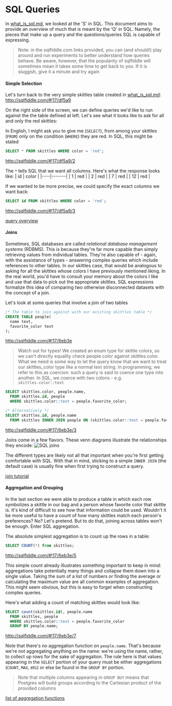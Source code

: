 # SQL Queries

In [what_is_sql.md](./what_is_sql.md), we looked at the 'S' in SQL. This document
aims to provide an overview of much that is meant by the 'Q' in SQL. Namely, the
pieces that make up a query and the questions/queries SQL is capable of expressing.

> Note: in the sqlfiddle.com links provided, you can (and should!) play around and
> run experiments to better understand how queries behave. Be aware, however, that
> the popularity of sqlfiddle will sometimes mean it takes some time to get back to
> you. If it is sluggish, give it a minute and try again

#### Simple Selection

Let's turn back to the very simple skittles table created in
[what_is_sql.md](./what_is_sql.md): http://sqlfiddle.com/#!17/df5a9

On the right side of the screen, we can define queries we'd like to run against
the the table defined at left. Let's see what it looks like to ask for all and only
the red skittles:

In English, I might ask you to give me (`SELECT`), from among your skittles (`FROM`) only
on the condition (`WHERE`) they are red. In SQL, this might be stated
```SQL
SELECT * FROM skittles WHERE color = 'red';
```
http://sqlfiddle.com/#!17/df5a9/2

The `*` tells SQL that we want all columns. Here's what the response looks like:
| id | color |
|----|-------|
| 1  | red   |
| 2  | red   |
| 7  | red   |
| 12 | red   |

If we wanted to be more precise, we could specify the exact columns we want back:
```SQL
SELECT id FROM skittles WHERE color = 'red';
```
http://sqlfiddle.com/#!17/df5a9/3

[query overview](https://www.postgresql.org/docs/9.6/static/queries-overview.html)


#### Joins

Sometimes, SQL databases are called *relational database management systems* (RDBMS). This
is because they're far more capable than simply retrieving values from individual tables.
They're also capable of - again, with the assistance of types - answering complex queries
which include references to other tables. In our skittles case, that would be analogous to
asking for all the skittles whose colors I have previously mentioned liking. In
the real world, you'd have to consult your memory about the colors I like and use that data
to pick out the appropriate skittles. SQL expressions formalize this idea of comparing two
otherwise disconnected datasets with the concept of a join.

Let's look at some queries that involve a join of two tables
```SQL
/* The table to join against with our existing skittles table */
CREATE TABLE people(
  name text,
  favorite_color text
);
```
http://sqlfiddle.com/#!17/6eb3e

> Watch out for types! We created an enum type for skittle colors, so we
> can't directly equality check people.color against skittles.color.
> What we need is some way to let the query know that we want to treat
> our skittles_color type like a normal text string. In programming, we
> refer to this as coercion: such a query is said to coerce one type
> into another.
> In SQL, we coerce with two colons - e.g. `skittles.color::text`
```SQL
SELECT skittles.color, people.name,
  FROM skittles.id, people
  WHERE skittles.color::text = people.favorite_color;

/* Alternatively */
SELECT skittles.id, people.name
  FROM skittles INNER JOIN people ON (skittles.color::text = people.favorite_color);
```
http://sqlfiddle.com/#!17/6eb3e/3

Joins come in a few flavors. These venn diagrams illustrate the relationships they encode:
![SQL joins](https://lukaseder.files.wordpress.com/2015/10/venn.png "SQL Joins as Venn Diagrams")

The different types are likely not all that important when you're first getting comfortable
with SQL. With that in mind, sticking to a simple `INNER JOIN` (the default case) is usually
fine when first trying to construct a query.

[join tutorial](https://www.postgresql.org/docs/9.6/static/tutorial-join.html)


#### Aggregation and Grouping

In the last section we were able to produce a table in which each row symbolizes
a skittle in our bag and a person whose favorite color that skittle is. It's kind of
difficult to see how that information could be used. Wouldn't it be more useful to
have a count of how many skittles match each person's preferences? No? Let's pretend.
But to do that, joining across tables won't be enough. Enter SQL aggregation.

The absolute simplest aggregation is to count up the rows in a table:

```SQL
SELECT COUNT(*) from skittles;
```
http://sqlfiddle.com/#!17/6eb3e/5

This simple count already illustrates something important to keep in mind: aggregations
take potentially many things and collapse them down into a single value. Taking the sum
of a list of numbers or finding the average or calculating the maximum value are all
common examples of aggregation. This might seem obvious, but this is easy to forget
when constructing complex queries.

Here's what adding a count of matching skittles would look like:
```SQL
SELECT count(skittles.id), people.name
  FROM skittles, people
  WHERE skittles.color::text = people.favorite_color
  GROUP BY people.name;

```
http://sqlfiddle.com/#!17/6eb3e/7

Note that there's no aggregation function on `people.name`. That's because we're
not aggregating anything on the name: we're using the name, rather, to collect up rows
for the sake of aggregation. The rule here is that values appearing in the `SELECT`
portion of your query must be either aggregations (`COUNT`, `MAX`, etc) or else
be found in the `GROUP BY` portion.

> Note that multiple columns appearing in `GROUP BUY` means that Postgres will
> build groups according to the Cartesian product of the provided columns

[list of aggregation functions](https://www.postgresql.org/docs/9.5/static/functions-aggregate.html)


